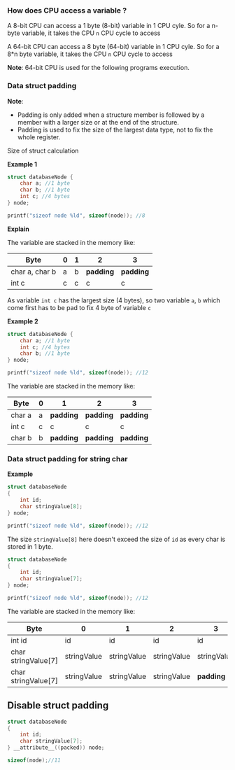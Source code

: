 ### How does CPU access a variable ?

A 8-bit CPU can access a 1 byte (8-bit) variable in 1 CPU cyle. So for a n-byte variable, it takes the CPU ``n`` CPU cycle to access

A 64-bit CPU can access a 8 byte (64-bit) variable in 1 CPU cyle. So for a 8*n byte variable, it takes the CPU ``n`` CPU cycle to access

**Note**: 64-bit CPU is used for the following programs execution.

### Data struct padding

**Note**:

* Padding is only added when a structure member is followed by a member with a larger size or at the end of the structure.
* Padding is used to fix the size of the largest data type, not to fix the whole register.

Size of struct calculation

**Example 1**

```c
struct databaseNode { 
    char a; //1 byte
    char b; //1 byte
    int c; //4 bytes
} node; 

printf("sizeof node %ld", sizeof(node)); //8
```

**Explain**

The variable are stacked in the memory like:

|Byte|0|1|2|3|
|--|--|--|--|--|
|char a, char b|a|b|**padding**|**padding**|
|int c|c|c|c|c|

As variable ``int c`` has the largest size (4 bytes), so two variable ``a``, ``b`` which come first has to be pad to fix 4 byte of variable ``c``

**Example 2**

```c
struct databaseNode { 
    char a; //1 byte
    int c; //4 bytes
    char b; //1 byte 
} node; 

printf("sizeof node %ld", sizeof(node)); //12
```

The variable are stacked in the memory like:

|Byte|0|1|2|3|
|--|--|--|--|--|
|char a|a|**padding**|**padding**|**padding**|
|int c|c|c|c|c|
|char b|b|**padding**|**padding**|**padding**|


### Data struct padding for string char

**Example**

```c
struct databaseNode
{
    int id;
    char stringValue[8];
} node;

printf("sizeof node %ld", sizeof(node)); //12
```

The size ``stringValue[8]`` here doesn't exceed the size of ``id`` as every char is stored in 1 byte.

```c
struct databaseNode
{
    int id;
    char stringValue[7];
} node;

printf("sizeof node %ld", sizeof(node)); //12
```

The variable are stacked in the memory like:

|Byte|0|1|2|3|
|--|--|--|--|--|
|int id|id|id|id|id|
|char stringValue[7]|stringValue|stringValue|stringValue|stringValue|
|char stringValue[7]|stringValue|stringValue|stringValue|**padding**|

## Disable struct padding

```c
struct databaseNode
{
    int id;
    char stringValue[7];
} __attribute__((packed)) node;

sizeof(node);//11
```